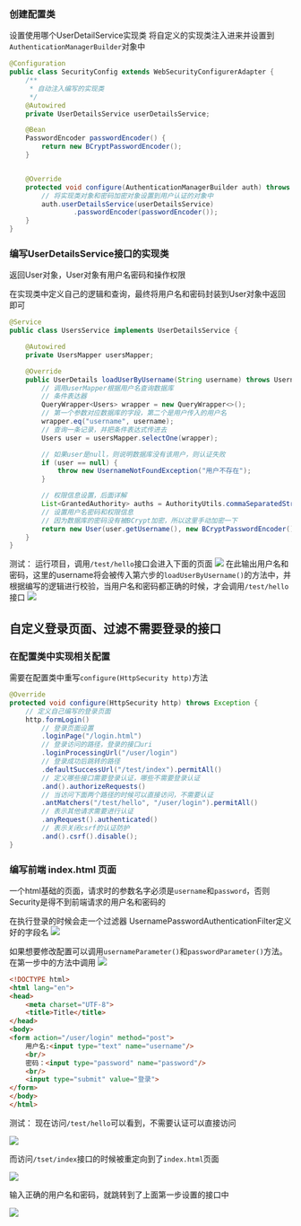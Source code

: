 
### 创建配置类

设置使用哪个UserDetailService实现类
将自定义的实现类注入进来并设置到`AuthenticationManagerBuilder`对象中

```java
@Configuration
public class SecurityConfig extends WebSecurityConfigurerAdapter {
    /**
     * 自动注入编写的实现类
     */
    @Autowired
    private UserDetailsService userDetailsService;

    @Bean
    PasswordEncoder passwordEncoder() {
        return new BCryptPasswordEncoder();
    }


    @Override
    protected void configure(AuthenticationManagerBuilder auth) throws Exception {
        // 将实现类对象和密码加密对象设置到用户认证的对象中
        auth.userDetailsService(userDetailsService)
                .passwordEncoder(passwordEncoder());
    }
}
```

### 编写UserDetailsService接口的实现类

返回User对象，User对象有用户名密码和操作权限

在实现类中定义自己的逻辑和查询，最终将用户名和密码封装到User对象中返回即可
```java
@Service
public class UsersService implements UserDetailsService {

    @Autowired
    private UsersMapper usersMapper;

    @Override
    public UserDetails loadUserByUsername(String username) throws UsernameNotFoundException {
        // 调用userMapper根据用户名查询数据库
        // 条件表达器
        QueryWrapper<Users> wrapper = new QueryWrapper<>();
        // 第一个参数对应数据库的字段，第二个是用户传入的用户名
        wrapper.eq("username", username);
        // 查询一条记录，并把条件表达式传进去
        Users user = usersMapper.selectOne(wrapper);

        // 如果user是null，则说明数据库没有该用户，则认证失败
        if (user == null) {
            throw new UsernameNotFoundException("用户不存在");
        }

        // 权限信息设置，后面详解
        List<GrantedAuthority> auths = AuthorityUtils.commaSeparatedStringToAuthorityList("role");
        // 设置用户名密码和权限信息
        // 因为数据库的密码没有被BCrypt加密，所以这里手动加密一下
        return new User(user.getUsername(), new BCryptPasswordEncoder().encode(user.getPassword()), auths);
    }
}
```

测试：
运行项目，调用`/test/hello`接口会进入下面的页面
![](assets/SpringSecurity用户认证/2bcd7f510be63ba919611f0768adc3c2_MD5.png)
在此输出用户名和密码，这里的username将会被传入第六步的`loadUserByUsername()`的方法中，并根据编写的逻辑进行校验，当用户名和密码都正确的时候，才会调用`/test/hello`接口
![](assets/SpringSecurity用户认证/393edc18bd71ef131636e004e8df3fee_MD5.png)

## 自定义登录页面、过滤不需要登录的接口

### 在配置类中实现相关配置

需要在配置类中重写`configure(HttpSecurity http)`方法

```java
@Override
protected void configure(HttpSecurity http) throws Exception {
    // 定义自己编写的登录页面
    http.formLogin()
        // 登录页面设置
        .loginPage("/login.html")
        // 登录访问的路径，登录的接口uri
        .loginProcessingUrl("/user/login")
        // 登录成功后跳转的路径
        .defaultSuccessUrl("/test/index").permitAll()
        // 定义哪些接口需要登录认证，哪些不需要登录认证
        .and().authorizeRequests()
        // 当访问下面两个路径的时候可以直接访问，不需要认证
        .antMatchers("/test/hello", "/user/login").permitAll()
        // 表示其他请求需要进行认证
        .anyRequest().authenticated()
        // 表示关闭csrf的认证防护
        .and().csrf().disable();
}
```

### 编写前端 index.html 页面

一个html基础的页面，请求时的参数名字必须是`username`和`password`，否则Security是得不到前端请求的用户名和密码的

在执行登录的时候会走一个过滤器 UsernamePasswordAuthenticationFilter定义好的字段名
![](assets/SpringSecurity用户认证/b3a17dfbd236c404bb648c3a44a8871e_MD5.png)

如果想要修改配置可以调用`usernameParameter()`和`passwordParameter()`方法。
在第一步中的方法中调用
![](assets/SpringSecurity用户认证/ae676b2719717af25c139b50c79c2f6d_MD5.png)

```html
<!DOCTYPE html>
<html lang="en">
<head>
    <meta charset="UTF-8">
    <title>Title</title>
</head>
<body>
<form action="/user/login" method="post">
    用户名:<input type="text" name="username"/>
    <br/>
    密码：<input type="password" name="password"/>
    <br/>
    <input type="submit" value="登录">
</form>
</body>
</html>
```


测试：
现在访问`/test/hello`可以看到，不需要认证可以直接访问

![](assets/SpringSecurity用户认证/21b88482c4b269bfbc6cc49dbcd185c7_MD5.png)

而访问`/tset/index`接口的时候被重定向到了`index.html`页面

![](assets/SpringSecurity用户认证/aa0c90ee1035d5708b902f5098607775_MD5.png)

输入正确的用户名和密码，就跳转到了上面第一步设置的接口中

![](assets/SpringSecurity用户认证/70057dcf1e8332fd239893466f57d5e7_MD5.png)


